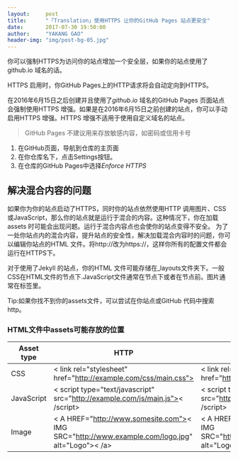 ```yaml
---
layout:     post
title:      "「Translation」使用HTTPS 让你的GitHub Pages 站点更安全"
date:       2017-07-30 19:50:00
author:     "YAKANG GAO"
header-img: "img/post-bg-05.jpg"
---
```



你可以强制HTTPS为访问你的站点增加一个安全层，如果你的站点使用了github.io 域名的话。

HTTPS 启用时，你GitHub Pages上的HTTP请求将会自动定向到HTTPS。

在2016年6月15日之后创建并且使用了*github.io* 域名的GitHub Pages 页面站点会强制使用HTTPS 增强。如果是在2016年6月15日之前创建的站点，你可以手动启用HTTPS 增强。HTTPS 增强不适用于使用自定义域名的站点。
> GitHub Pages 不建议用来存放敏感内容，如密码或信用卡号
1. 在GitHub页面，导航到仓库的主页面
2. 在你仓库名下，点击Settings按钮。
3. 在仓库的GitHub Pages中选择*Enforce HTTPS*

## 解决混合内容的问题

如果你为你的站点启动了HTTPS，同时你的站点依然使用HTTP 调用图片、CSS或JavaScript，那么你的站点就是运行于混合的内容。这种情况下，你在加载assets 时可能会出现问题。运行于混合内容点也会使你的站点变得不安全。
为了一处你站点内的混合内容，提升站点的安全性，解决加载混合内容时的问题，你可以编辑你站点的HTML 文件。将http://改为https://，这样你所有的配置文件都会运行在HTTPS下。

对于使用了Jekyll 的站点，你的HTML 文件可能存储在_layouts文件夹下。一般CSS在HTML文件的<head>节点下.JavaScript文件通常在<head>节点下或者在</body>节点前。图片通常在<body>标签里。

Tip:如果你找不到你的assets文件，可以尝试在你站点或GitHub 代码中搜索http。
### HTML文件中assets可能存放的位置

|Asset type| HTTP|HTTPS|
|---|---|---|
|CSS|< link rel="stylesheet" href="http://example.com/css/main.css">|< link rel="stylesheet" href="https://example.com/css/main.css">|
|JavaScript|< script type="text/javascript" src="http://example.com/js/main.js">< /script> |< script type="text/javascript" src="https://example.com/js/main.js">< /script>|
|Image|< A HREF="http://www.somesite.com">< IMG SRC="http://www.example.com/logo.jpg" alt="Logo">< /a>|< A HREF="https://www.somesite.com">< IMG SRC="https://www.example.com/logo.jpg" alt="Logo">< /a>|

